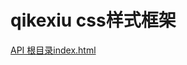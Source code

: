 # qikexiu css样式框架

[API 根目录index.html](https://github.com/unclemake/qikexiu/blob/master/index.html)  


